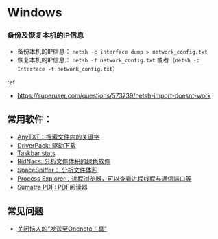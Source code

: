 # Windows

### 备份及恢复本机的IP信息

  * 备份本机的IP信息： `netsh -c interface dump > network_config.txt`
  * 恢复本机的IP信息： `netsh -f network_config.txt` 或者（`netsh -c Interface -f network_config.txt`）

ref:

* https://superuser.com/questions/573739/netsh-import-doesnt-work


## 常用软件：
  * [AnyTXT：搜索文件内的关键字](https://anytxt.net/)
  * [DriverPack: 驱动下载](https://driverpack.io/en)
  * [Taskbar stats](https://github.com/openhoangnc/taskbar-stats/)
  * [RidNacs: 分析文件体积的绿色软件](https://www.splashsoft.de/ridnacs-disk-space-usage-analyzer/)
  * [SpaceSniffer： 分析文件体积](http://www.uderzo.it/main_products/space_sniffer/)
  * [Process Explorer：进程浏览器，可以查看进程线程与通信端口等](https://learn.microsoft.com/en-us/sysinternals/downloads/process-explorer)
  * [Sumatra PDF: PDF阅读器](https://www.sumatrapdfreader.org/free-pdf-reader.html)


## 常见问题
  * [关闭恼人的“发送至Onenote工具”](https://superuser.com/questions/662737/how-to-stop-send-to-onenote-window-from-showing-when-i-start-onenote-2013)